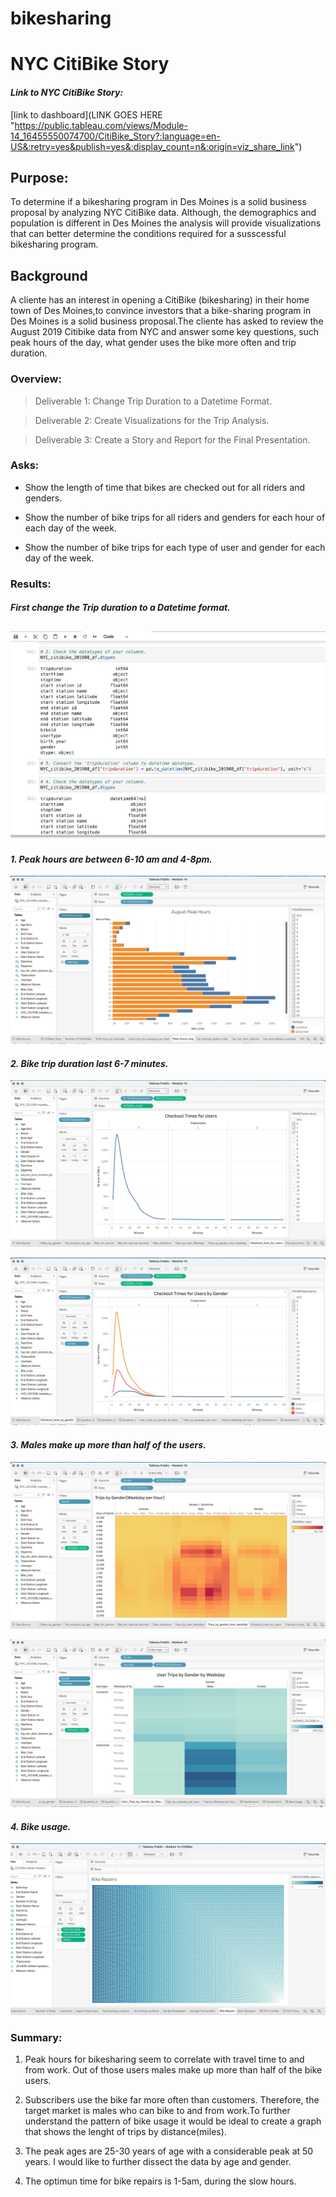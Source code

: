 # bikesharing
# NYC CitiBike Story

#### *Link to NYC CitiBike Story:*
[link to dashboard](LINK GOES HERE "https://public.tableau.com/views/Module-14_16455550074700/CitiBike_Story?:language=en-US&:retry=yes&publish=yes&:display_count=n&:origin=viz_share_link")


## Purpose:
To determine if a bikesharing program in Des Moines is a solid business proposal by analyzing NYC CitiBike data. Although, the demographics and population is different in Des Moines the analysis will provide visualizations that can better determine the conditions required for a susscessful bikesharing program.

## Background
A cliente has an interest in opening a CitiBike (bikesharing) in their home town of Des Moines,to convince investors that a bike-sharing program in Des Moines is a solid business proposal.The cliente has asked to review the August 2019 Citibike data from NYC and answer some key questions, such peak hours of the day, what gender uses the bike more often and trip duration. 

### Overview:
>Deliverable 1: Change Trip Duration to a Datetime Format.

>Deliverable 2: Create Visualizations for the Trip Analysis.

>Deliverable 3: Create a Story and Report for the Final Presentation.

### Asks:
* Show the length of time that bikes are checked out for all riders and genders.

* Show the number of bike trips for all riders and genders for each hour of each day of the week.

* Show the number of bike trips for each type of user and gender for each day of the week.

### Results:

#### *First change the Trip duration to a Datetime format.*
![](Images/NYC_CitiBike_jupyter.png)
-------------------------------------------------------------------------------------
#### *1. Peak hours are between 6-10 am and 4-8pm.*

![](Images/Peak_hours.png)

#### *2. Bike trip duration last 6-7 minutes.*

![](Images/Checkout_time_users.png)

![](Images/Checkout_time_gender.png)

#### *3. Males make up more than half of the users.*
![](Images/Trips_by_weekday.png)

![](Images/Trips_by_gender_usertype_weekday.png)

#### *4. Bike usage.*
![](Images/Bike_usage.png)

### Summary:

1. Peak hours for bikesharing seem to correlate with travel time to and from work. Out of those users males make up more than half of the bike users.

2. Subscribers use the bike far more often than customers. Therefore, the target market is males who can bike to and from work.To further understand the pattern of bike usage it would be ideal to create a graph that shows the lenght of trips by distance(miles).

3. The peak ages are 25-30 years of age with a considerable peak at 50 years. I would like to further dissect the data by age and gender.

4. The optimun time for bike repairs is 1-5am, during the slow hours.





